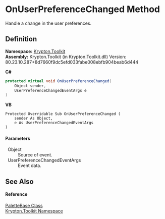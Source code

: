 # OnUserPreferenceChanged Method


Handle a change in the user preferences.



## Definition
**Namespace:** <a href="79d2eac2-21f4-54ff-7552-b20c33c30600.md">Krypton.Toolkit</a>  
**Assembly:** Krypton.Toolkit (in Krypton.Toolkit.dll) Version: 80.23.10.287+8d7660f9dc5efd033fabe008ebfb904beab6d444

**C#**
``` C#
protected virtual void OnUserPreferenceChanged(
	Object sender,
	UserPreferenceChangedEventArgs e
)
```
**VB**
``` VB
Protected Overridable Sub OnUserPreferenceChanged ( 
	sender As Object,
	e As UserPreferenceChangedEventArgs
)
```



#### Parameters
<dl><dt>  Object</dt><dd>Source of event.</dd><dt>  UserPreferenceChangedEventArgs</dt><dd>Event data.</dd></dl>

## See Also


#### Reference
<a href="6da77fa5-1590-4646-f2ea-70002c922aee.md">PaletteBase Class</a>  
<a href="79d2eac2-21f4-54ff-7552-b20c33c30600.md">Krypton.Toolkit Namespace</a>  
